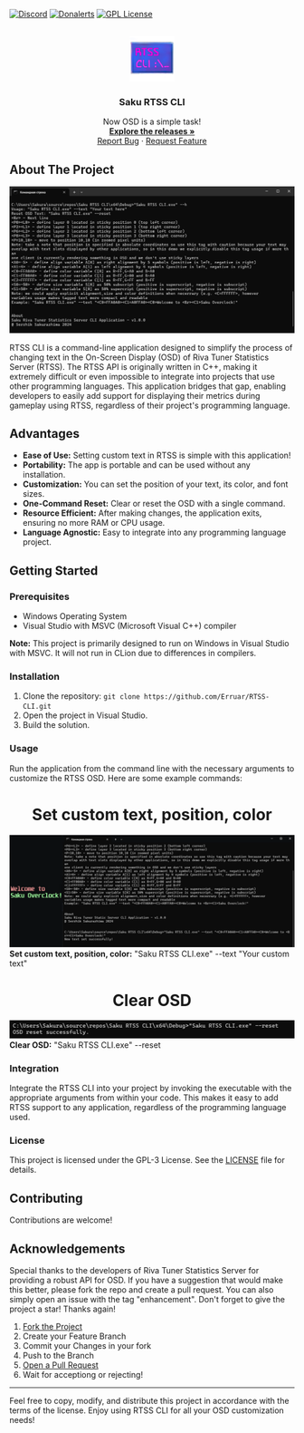 [![Discord][discord-shield]][discord-url]
[![Donalerts][donalerts-shield]][donalerts-url]
[![GPL License][license-shield]][license-url]

<br />
<div align="center">
  <a href="https://github.com/Erruar/RTSS-CLI">
    <img src="Images/WindowIcon.png" alt="Logo" width="80" height="80">
  </a>

  <h3 align="center">Saku RTSS CLI</h3>

  <p align="center">
    Now OSD is a simple task!
    <br />
    <a href="https://github.com/Erruar/RTSS-CLI/releases"><strong>Explore the releases »</strong></a>
    <br />  
    <a href="https://github.com/Erruar/RTSS-CLI/issues">Report Bug</a>
    ·
    <a href="https://github.com/Erruar/RTSS-CLI/issues">Request Feature</a>
  </p>
</div>


## About The Project

[![Product Name Screen Shot][product-screenshot]](https://github.com/Erruar/RTSS-CLI/blob/main/Images/HelpWindow.png)

RTSS CLI is a command-line application designed to simplify the process of changing text in the On-Screen Display (OSD) of Riva Tuner Statistics Server (RTSS). The RTSS API is originally written in C++, making it extremely difficult or even impossible to integrate into projects that use other programming languages. This application bridges that gap, enabling developers to easily add support for displaying their metrics during gameplay using RTSS, regardless of their project's programming language.

## Advantages

- **Ease of Use:** Setting custom text in RTSS is simple with this application!
- **Portability:** The app is portable and can be used without any installation.
- **Customization:** You can set the position of your text, its color, and font sizes.
- **One-Command Reset:** Clear or reset the OSD with a single command.
- **Resource Efficient:** After making changes, the application exits, ensuring no more RAM or CPU usage.
- **Language Agnostic:** Easy to integrate into any programming language project.

## Getting Started

### Prerequisites

- Windows Operating System
- Visual Studio with MSVC (Microsoft Visual C++) compiler

**Note:** This project is primarily designed to run on Windows in Visual Studio with MSVC. It will not run in CLion due to differences in compilers.

### Installation

1. Clone the repository:
    ```git clone https://github.com/Erruar/RTSS-CLI.git```
2. Open the project in Visual Studio.
3. Build the solution.

### Usage

Run the application from the command line with the necessary arguments to customize the RTSS OSD. Here are some example commands:
<h1 align="center">Set custom text, position, color</h1>
<img src="https://github.com/Erruar/RTSS-CLI/blob/main/Images/MultipleStrings.png"></img> 
<strong>Set custom text, position, color:</strong>
"Saku RTSS CLI.exe" --text "Your custom text"
<br />
<h1 align="center">Clear OSD</h1>
<img src="https://github.com/Erruar/RTSS-CLI/blob/main/Images/Clear.png"></img> 
<strong>Clear OSD:</strong>
"Saku RTSS CLI.exe" --reset

### Integration

Integrate the RTSS CLI into your project by invoking the executable with the appropriate arguments from within your code. This makes it easy to add RTSS support to any application, regardless of the programming language used.

### License

This project is licensed under the GPL-3 License. See the [LICENSE](LICENSE) file for details.

## Contributing

Contributions are welcome! 

## Acknowledgements

Special thanks to the developers of Riva Tuner Statistics Server for providing a robust API for OSD.
If you have a suggestion that would make this better, please fork the repo and create a pull request. You can also simply open an issue with the tag "enhancement".
Don't forget to give the project a star! Thanks again!

1. [Fork the Project](https://github.com/Erruar/RTSS-CLI/fork)
2. Create your Feature Branch 
3. Commit your Changes in your fork
4. Push to the Branch 
5. [Open a Pull Request](https://github.com/Erruar/RTSS-CLI/pulls)
6. Wait for acceptiong or rejecting!
---

Feel free to copy, modify, and distribute this project in accordance with the terms of the license. Enjoy using RTSS CLI for all your OSD customization needs!

[product-screenshot]: https://github.com/Erruar/RTSS-CLI/blob/main/Images/HelpWindow.png
[discord-shield]: https://img.shields.io/badge/Join%20our-discord-%23ff7f50?style=for-the-badge&logo=discord&logoColor=%23ff7f50
[discord-url]: https://discord.gg/WzgsFvgTuh
[donalerts-shield]: https://img.shields.io/badge/Support%20me-DonAlerts-%23f13a13?style=for-the-badge&logo=disqus&logoColor=%23f13a13
[donalerts-url]: https://www.donationalerts.com/r/RubyTrack
[license-shield]: https://img.shields.io/badge/LICENSE%20-GPL-%230ff99C?style=for-the-badge
[license-url]: https://github.com/Erruar/RTSS-CLI/blob/main/LICENSE.md
